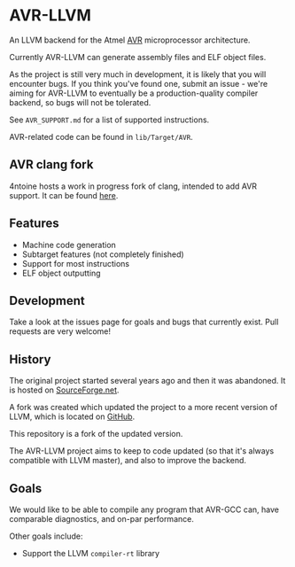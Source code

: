 # AVR-LLVM
An LLVM backend for the Atmel [AVR](http://en.wikipedia.org/wiki/Atmel_AVR) microprocessor architecture.

Currently AVR-LLVM can generate assembly files and ELF object files.

As the project is still very much in development, it is likely that you will encounter bugs. If you think you've found one, submit an issue - we're aiming for AVR-LLVM to eventually be
a production-quality compiler backend, so bugs will not be tolerated.

See `AVR_SUPPORT.md` for a list of supported instructions.

AVR-related code can be found in `lib/Target/AVR`.

## AVR clang fork
4ntoine hosts a work in progress fork of clang, intended to add AVR support. It can be found [here](https://github.com/4ntoine/clang).

## Features
* Machine code generation
* Subtarget features (not completely finished)
* Support for most instructions
* ELF object outputting

## Development
Take a look at the issues page for goals and bugs that currently exist. Pull requests are very welcome!

## History
The original project started several years ago and then it was abandoned. It is hosted on [SourceForge.net](http://sourceforge.net/projects/avr-llvm).

A fork was created which updated the project to a more recent version of LLVM, which is located on [GitHub](https://github.com/sushihangover/llvm-avr).

This repository is a fork of the updated version.

The AVR-LLVM project aims to keep to code updated (so that it's always compatible with LLVM master), and also to improve the backend.

## Goals
We would like to be able to compile any program that AVR-GCC can, have comparable diagnostics, and on-par performance.

Other goals include:
* Support the LLVM `compiler-rt` library
